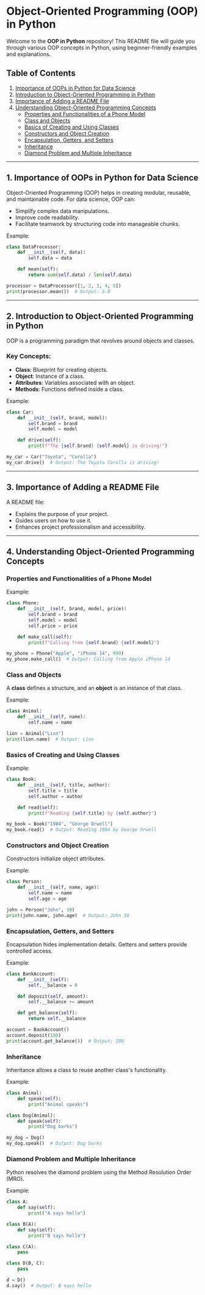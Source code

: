 # Object-Oriented Programming (OOP) in Python

Welcome to the **OOP in Python** repository! This README file will guide you through various OOP concepts in Python, using beginner-friendly examples and explanations.

## Table of Contents

1. [Importance of OOPs in Python for Data Science](#1-importance-of-oops-in-python-for-data-science)
2. [Introduction to Object-Oriented Programming in Python](#2-introduction-to-object-oriented-programming-in-python)
3. [Importance of Adding a README File](#3-importance-of-adding-a-readme-file)
4. [Understanding Object-Oriented Programming Concepts](#4-understanding-object-oriented-programming-concepts)
   - [Properties and Functionalities of a Phone Model](#properties-and-functionalities-of-a-phone-model)
   - [Class and Objects](#class-and-objects)
   - [Basics of Creating and Using Classes](#basics-of-creating-and-using-classes)
   - [Constructors and Object Creation](#constructors-and-object-creation)
   - [Encapsulation, Getters, and Setters](#encapsulation-getters-and-setters)
   - [Inheritance](#inheritance)
   - [Diamond Problem and Multiple Inheritance](#diamond-problem-and-multiple-inheritance)

---

## 1. Importance of OOPs in Python for Data Science

Object-Oriented Programming (OOP) helps in creating modular, reusable, and maintainable code. For data science, OOP can:

- Simplify complex data manipulations.
- Improve code readability.
- Facilitate teamwork by structuring code into manageable chunks.

Example:
```python
class DataProcessor:
    def __init__(self, data):
        self.data = data

    def mean(self):
        return sum(self.data) / len(self.data)

processor = DataProcessor([1, 2, 3, 4, 5])
print(processor.mean())  # Output: 3.0
```

---

## 2. Introduction to Object-Oriented Programming in Python

OOP is a programming paradigm that revolves around objects and classes.

### Key Concepts:
- **Class**: Blueprint for creating objects.
- **Object**: Instance of a class.
- **Attributes**: Variables associated with an object.
- **Methods**: Functions defined inside a class.

Example:
```python
class Car:
    def __init__(self, brand, model):
        self.brand = brand
        self.model = model

    def drive(self):
        print(f"The {self.brand} {self.model} is driving!")

my_car = Car("Toyota", "Corolla")
my_car.drive()  # Output: The Toyota Corolla is driving!
```

---

## 3. Importance of Adding a README File

A README file:
- Explains the purpose of your project.
- Guides users on how to use it.
- Enhances project professionalism and accessibility.

---

## 4. Understanding Object-Oriented Programming Concepts

### Properties and Functionalities of a Phone Model

Example:
```python
class Phone:
    def __init__(self, brand, model, price):
        self.brand = brand
        self.model = model
        self.price = price

    def make_call(self):
        print(f"Calling from {self.brand} {self.model}")

my_phone = Phone("Apple", "iPhone 14", 999)
my_phone.make_call()  # Output: Calling from Apple iPhone 14
```

### Class and Objects

A **class** defines a structure, and an **object** is an instance of that class.

Example:
```python
class Animal:
    def __init__(self, name):
        self.name = name

lion = Animal("Lion")
print(lion.name)  # Output: Lion
```

### Basics of Creating and Using Classes

Example:
```python
class Book:
    def __init__(self, title, author):
        self.title = title
        self.author = author

    def read(self):
        print(f"Reading {self.title} by {self.author}")

my_book = Book("1984", "George Orwell")
my_book.read()  # Output: Reading 1984 by George Orwell
```

### Constructors and Object Creation

Constructors initialize object attributes.

Example:
```python
class Person:
    def __init__(self, name, age):
        self.name = name
        self.age = age

john = Person("John", 30)
print(john.name, john.age)  # Output: John 30
```

### Encapsulation, Getters, and Setters

Encapsulation hides implementation details. Getters and setters provide controlled access.

Example:
```python
class BankAccount:
    def __init__(self):
        self.__balance = 0

    def deposit(self, amount):
        self.__balance += amount

    def get_balance(self):
        return self.__balance

account = BankAccount()
account.deposit(100)
print(account.get_balance())  # Output: 100
```

### Inheritance

Inheritance allows a class to reuse another class's functionality.

Example:
```python
class Animal:
    def speak(self):
        print("Animal speaks")

class Dog(Animal):
    def speak(self):
        print("Dog barks")

my_dog = Dog()
my_dog.speak()  # Output: Dog barks
```

### Diamond Problem and Multiple Inheritance

Python resolves the diamond problem using the Method Resolution Order (MRO).

Example:
```python
class A:
    def say(self):
        print("A says hello")

class B(A):
    def say(self):
        print("B says hello")

class C(A):
    pass

class D(B, C):
    pass

d = D()
d.say()  # Output: B says hello
